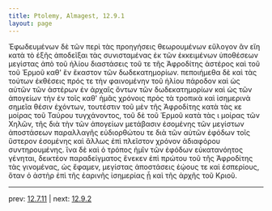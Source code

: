 ```yaml
---
title: Ptolemy, Almagest, 12.9.1
layout: page
---
```


Ἐφωδευμένων δὲ τῶν περὶ τὰς προηγήσεις θεωρουμένων εὔλογον ἂν εἴη κατὰ τὸ ἑξῆς ἀποδεῖξαι τὰς συνισταμένας ἐκ τῶν ἐκκειμένων ὑποθέσεων μεγίστας ἀπὸ τοῦ ἡλίου διαστάσεις τοῦ τε τῆς Ἀφροδίτης ἀστέρος καὶ τοῦ τοῦ Ἑρμοῦ καθ' ἓν ἕκαστον τῶν δωδεκατημορίων. πεποιήμεθα δὲ καὶ τὰς τούτων ἐκθέσεις πρός τε τὴν φαινομένην τοῦ ἡλίου πάροδον καὶ ὡς αὐτῶν τῶν ἀστέρων ἐν ἀρχαῖς ὄντων τῶν δωδεκατημορίων καὶ ὡς τῶν ἀπογείων τὴν ἐν τοῖς καθ' ἡμᾶς χρόνοις πρὸς τὰ τροπικὰ καὶ ἰσημερινὰ σημεῖα θέσιν ἐχόντων, τουτέστιν τοῦ μὲν τῆς Ἀφροδίτης κατὰ τὰς κε μοίρας τοῦ Ταύρου τυγχάνοντος, τοῦ δὲ τοῦ Ἑρμοῦ κατὰ τὰς ι μοίρας τῶν Χηλῶν, τῆς διὰ τὴν τῶν ἀπογείων μετάβασιν ἐσομένης τῶν μεγίστων ἀποστάσεων παραλλαγῆς εὐδιορθώτου τε διὰ τῶν αὐτῶν ἐφόδων τοῖς ὕστερον ἐσομένης καὶ ἄλλως ἐπὶ πλεῖστον χρόνον ἀδιαφόρου συντηρουμένης. ἵνα δὲ καὶ ὁ τρόπος ἡμῖν τῶν ἐφόδων εὐκατανόητος γένηται, δεικτέον παραδείγματος ἕνεκεν ἐπὶ πρώτου τοῦ τῆς Ἀφροδίτης τὰς γινομένας, ὡς ἔφαμεν, μεγίστας ἀποστάσεις ἑῴους τε καὶ ἑσπερίους, ὅταν ὁ ἀστὴρ ἐπὶ τῆς ἐαρινῆς ἰσημερίας ᾖ καὶ τῆς ἀρχῆς τοῦ Κριοῦ. 

---

prev: [12.7.11](../12.7.11/) | next: [12.9.2](../12.9.2/)

